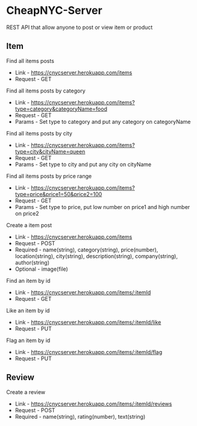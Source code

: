 # CheapNYC-Server

REST API that allow anyone to post or view item or product

## Item
Find all items posts
* Link - https://cnycserver.herokuapp.com/items
* Request - GET

Find all items posts by category
* Link - https://cnycserver.herokuapp.com/items?type=category&categoryName=food
* Request - GET
* Params - Set type to category and put any category on categoryName

Find all items posts by city
* Link - https://cnycserver.herokuapp.com/items?type=city&cityName=queen
* Request - GET
* Params - Set type to city and put any city on cityName

Find all items posts by price range
* Link - https://cnycserver.herokuapp.com/items?type=price&price1=50&price2=100
* Request - GET
* Params - Set type to price, put low number on price1 and high number on price2

Create a item post
* Link - https://cnycserver.herokuapp.com/items
* Request - POST
* Required - name(string), category(string), price(number), location(string), city(string), description(string), company(string), author(string)
* Optional - image(file)

Find an item by id
* Link - https://cnycserver.herokuapp.com/items/:itemId
* Request - GET

Like an item by id
* Link - https://cnycserver.herokuapp.com/items/:itemId/like
* Request - PUT

Flag an item by id
* Link - https://cnycserver.herokuapp.com/items/:itemId/flag
* Request - PUT

## Review

Create a review
* Link - https://cnycserver.herokuapp.com/items/:itemId/reviews
* Request - POST
* Required - name(string), rating(number), text(string)